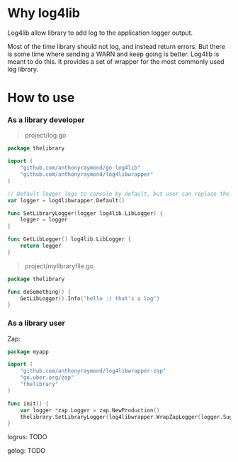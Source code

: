 # Why log4lib
Log4lib allow library to add log to the application logger output.

Most of the time library should not log, and instead return errors. But there is some time where sending a WARN and keep going is better. Log4lib is meant to do this.
It provides a set of wrapper for the most commonly used log library.

# How to use
### As a library developer

>project/log.go
```go
package thelibrary

import (
    "github.com/anthonyraymond/go-log4lib"
    "github.com/anthonyraymond/log4libwrapper"
)

// Default logger logs to console by default, but user can replace the logger using the SetLibraryLogger()
var logger = log4libwrapper.Default()

func SetLibraryLogger(logger log4lib.LibLogger) {
	logger = logger
}

func GetLibLogger() log4lib.LibLogger {
	return logger
}
```

>project/mylibraryfile.go
```go
package thelibrary

func doSomething() {
    GetLibLogger().Info("hello :) that's a log")
}
```

### As a library user

Zap:
```go
package myapp

import (
    "github.com/anthonyraymond/log4libwrapper-zap"
    "go.uber.org/zap"
    "thelibrary"
)

func init() {
    var logger *zap.Logger = zap.NewProduction()
    thelibrary.SetLibraryLogger(log4libwrapper.WrapZapLogger(logger.Sugar()))
}

```

logrus:
TODO

golog:
TODO